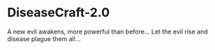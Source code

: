 # DiseaseCraft-2.0
A new evil awakens, more powerful than before... Let the evil rise and disease plague them all...
